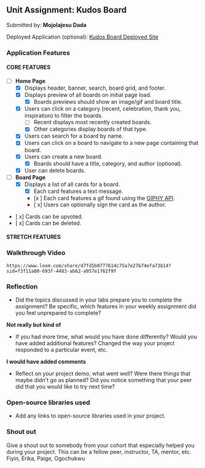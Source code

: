## Unit Assignment: Kudos Board

Submitted by: **Mojolajesu Dada**

Deployed Application (optional): [Kudos Board Deployed Site](ADD_LINK_HERE)

### Application Features

#### CORE FEATURES

- [ ] **Home Page**
  - [x] Displays header, banner, search, board grid, and footer.
  - [x] Displays preview of all boards on initial page load.
    - [x] Boards previews should show an image/gif and board title.
  - [x] Users can click on a category (recent, celebration, thank you, inspiration) to filter the boards.
    - [ ] Recent displays most recently created boards.
    - [x] Other categories display boards of that type.
  - [x] Users can search for a board by name.
  - [x] Users can click on a board to navigate to a new page containing that board.
  - [x] Users can create a new board.
    - [x] Boards should have a title, category, and author (optional).
  - [x] User can delete boards.

- [ ] **Board Page**
  - [x] Displays a list of all cards for a board.
    -  [x] Each card features a text message.
    -  [x ] Each card features a gif found using the [GIPHY API](https://developers.giphy.com/docs/api/).
    -  [ x] Users can optionally sign the card as the author.
-   [ x] Cards can be upvoted.
-   [ x] Cards can be deleted.


#### STRETCH FEATURES



### Walkthrough Video
 `https://www.loom.com/share/d7fd5b0777614c75a7e27b74efa73b14?sid=f3f11a80-693f-4483-ab62-a957e1762f9f`


### Reflection

* Did the topics discussed in your labs prepare you to complete the assignment? Be specific, which features in your weekly assignment did you feel unprepared to complete?

**Not really but kind of**
* If you had more time, what would you have done differently? Would you have added additional features? Changed the way your project responded to a particular event, etc.

**I would have added comments**

* Reflect on your project demo, what went well? Were there things that maybe didn't go as planned? Did you notice something that your peer did that you would like to try next time?


### Open-source libraries used

- Add any links to open-source libraries used in your project.

### Shout out

Give a shout out to somebody from your cohort that especially helped you during your project. This can be a fellow peer, instructor, TA, mentor, etc.
Fiyin, Erika, Paige, Ogochukwu